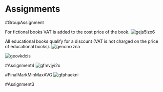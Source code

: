 # Assignments
#GroupAssignment

For fictional books VAT is added to the cost price of the book.
![gejs5izx6](https://cloud.githubusercontent.com/assets/26182119/23622707/5f0a40ae-02a8-11e7-9f42-9c314404f13b.png)

All educational books qualify for a discount (VAT is not charged on the price of educational books).
![genomxzna](https://cloud.githubusercontent.com/assets/26182119/23622776/a38e75d8-02a8-11e7-8f08-abf628cca5c0.png)

![geovkdcis](https://cloud.githubusercontent.com/assets/26182119/23622794/b6f5adb2-02a8-11e7-98b8-9acb4ab1119a.png)

#Assignment4
![gfmvjyi2o](https://cloud.githubusercontent.com/assets/26182119/23624533/ab9f8b9e-02ae-11e7-97c9-c18396cec0f5.png)

#FinalMarkMinMaxAVG
![gfphaekni](https://cloud.githubusercontent.com/assets/26182119/23624544/b84028e0-02ae-11e7-8dbd-c0e8b4c8267e.png)

#Assignment3
